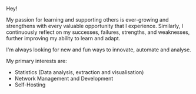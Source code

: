 Hey!

My passion for learning and supporting others is ever-growing and strengthens with every valuable opportunity that I experience. Similarly, I continuously reflect on my successes, failures, strengths, and weaknesses, further improving my ability to learn and adapt.

I'm always looking for new and fun ways to innovate, automate and analyse.

My primary interests are:
* Statistics (Data analysis, extraction and visualisation)
* Network Management and Development
* Self-Hosting

<!--START_SECTION:waka-->
<!--END_SECTION:waka-->
